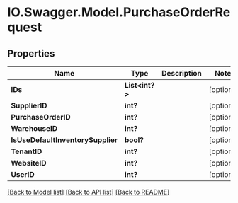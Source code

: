 # IO.Swagger.Model.PurchaseOrderRequest
## Properties

Name | Type | Description | Notes
------------ | ------------- | ------------- | -------------
**IDs** | **List&lt;int?&gt;** |  | [optional] 
**SupplierID** | **int?** |  | [optional] 
**PurchaseOrderID** | **int?** |  | [optional] 
**WarehouseID** | **int?** |  | [optional] 
**IsUseDefaultInventorySupplier** | **bool?** |  | [optional] 
**TenantID** | **int?** |  | [optional] 
**WebsiteID** | **int?** |  | [optional] 
**UserID** | **int?** |  | [optional] 

[[Back to Model list]](../README.md#documentation-for-models) [[Back to API list]](../README.md#documentation-for-api-endpoints) [[Back to README]](../README.md)

